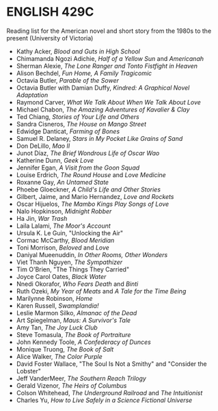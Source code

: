 # ENGLISH 429C 

Reading list for the American novel and short story from the 1980s to the present (University of Victoria) 

* Kathy Acker, *Blood and Guts in High School* 
* Chimamanda Ngozi Adichie, *Half of a Yellow Sun* and *Americanah* 
* Sherman Alexie, *The Lone Ranger and Tonto Fistfight in Heaven*
* Alison Bechdel, *Fun Home, A Family Tragicomic*
* Octavia Butler, *Parable of the Sower* 
* Octavia Butler with Damian Duffy, *Kindred: A Graphical Novel Adaptation*
* Raymond Carver, *What We Talk About When We Talk About Love*
* Michael Chabon, *The Amazing Adventures of Kavalier & Clay* 
* Ted Chiang, *Stories of Your Life and Others*
* Sandra Cisneros, *The House on Mango Street* 
* Edwidge Danticat, *Farming of Bones*
* Samuel R. Delaney, *Stars in My Pocket Like Grains of Sand*
* Don DeLillo, *Mao II* 
* Junot Díaz, *The Brief Wondrous Life of Oscar Wao*
* Katherine Dunn, *Geek Love*
* Jennifer Egan, *A Visit from the Goon Squad*
* Louise Erdrich, *The Round House* and *Love Medicine* 
* Roxanne Gay, *An Untamed State*
* Phoebe Gloeckner, *A Child's Life and Other Stories*
* Gilbert, Jaime, and Mario Hernandez, *Love and Rockets*
* Oscar Hijuelos, *The Mambo Kings Play Songs of Love* 
* Nalo Hopkinson, *Midnight Robber*
* Ha Jin, *War Trash* 
* Laila Lalami, *The Moor's Account* 
* Ursula K. Le Guin, "Unlocking the Air"
* Cormac McCarthy, *Blood Meridian* 
* Toni Morrison, *Beloved* and *Love* 
* Daniyal Mueenuddin, *In Other Rooms, Other Wonders*
* Viet Thanh Nguyen, *The Sympathizer*
* Tim O'Brien, "The Things They Carried"
* Joyce Carol Oates, *Black Water*
* Nnedi Okorafor, *Who Fears Death* and *Binti* 
* Ruth Ozeki, *My Year of Meats* and *A Tale for the Time Being*
* Marilynne Robinson, *Home* 
* Karen Russell, *Swamplandia!* 
* Leslie Marmon Silko, *Almanac of the Dead*
* Art Spiegelman, *Maus: A Survivor's Tale*
* Amy Tan, *The Joy Luck Club*
* Steve Tomasula, *The Book of Portraiture*
* John Kennedy Toole, *A Confederacy of Dunces* 
* Monique Truong, *The Book of Salt*
* Alice Walker, *The Color Purple*
* David Foster Wallace, "The Soul Is Not a Smithy" and "Consider the Lobster" 
* Jeff VanderMeer, *The Southern Reach Trilogy*
* Gerald Vizenor, *The Heirs of Columbus*
* Colson Whitehead, *The Underground Railroad* and *The Intuitionist*
* Charles Yu, *How to Live Safely in a Science Fictional Universe* 
